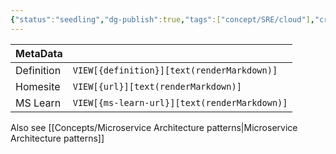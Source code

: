 ```yaml
---
{"status":"seedling","dg-publish":true,"tags":["concept/SRE/cloud"],"creation_date":"2024-05-09 16:50","definition":"undefined","ms-learn-url":"undefined","url":"undefined","aliases":null,"permalink":"/concepts/microservice-architecture/","dgPassFrontmatter":true}
---
```



| MetaData   |                                              |
| ---------- | -------------------------------------------- |
| Definition | `VIEW[{definition}][text(renderMarkdown)]`   |
| Homesite   | `VIEW[{url}][text(renderMarkdown)]`          |
| MS Learn   | `VIEW[{ms-learn-url}][text(renderMarkdown)]` |
Also see [[Concepts/Microservice Architecture patterns\|Microservice Architecture patterns]]
